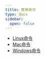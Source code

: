 ```yaml
---
title: 常用命令
type: docs
sidebar:
  open: false
---
```


- [Linux命令](/dev/常用命令/Linux命令)
- [Mac命令](/dev/常用命令/Mac命令)
- [Windows命令](/dev/常用命令/Windows命令)